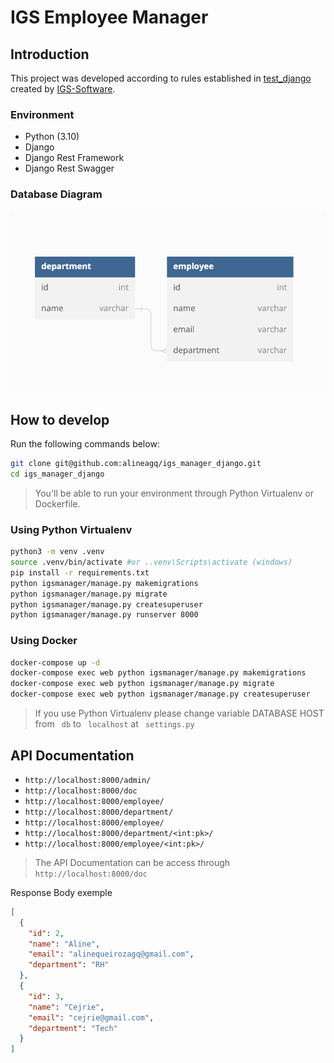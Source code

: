 # IGS Employee Manager

## Introduction

This project was developed according to rules established in [test_django](https://github.com/igs-software/teste_django) created by [IGS-Software](https://www.igs-software.com.br).

### Environment
- Python (3.10)
- Django
- Django Rest Framework
- Django Rest Swagger

### Database Diagram

![Database Diagram](/database.png "Database Diagram")

## How to develop

Run the following commands below:

```sh
git clone git@github.com:alineagq/igs_manager_django.git
cd igs_manager_django
```

> You'll be able to run your environment through Python Virtualenv or Dockerfile.

### Using Python Virtualenv

```sh
python3 -m venv .venv
source .venv/bin/activate #or ..venv\Scripts\activate (windows)
pip install -r requirements.txt
python igsmanager/manage.py makemigrations
python igsmanager/manage.py migrate
python igsmanager/manage.py createsuperuser
python igsmanager/manage.py runserver 8000
```
### Using Docker

```sh
docker-compose up -d
docker-compose exec web python igsmanager/manage.py makemigrations
docker-compose exec web python igsmanager/manage.py migrate
docker-compose exec web python igsmanager/manage.py createsuperuser
```

> If you use Python Virtualenv please change variable DATABASE HOST from ``` db``` to ``` localhost``` at ``` settings.py```

## API Documentation

- ``` http://localhost:8000/admin/ ```
- ``` http://localhost:8000/doc ```
- ``` http://localhost:8000/employee/ ```
- ``` http://localhost:8000/department/ ```
- ``` http://localhost:8000/employee/ ```
- ``` http://localhost:8000/department/<int:pk>/ ```
- ``` http://localhost:8000/employee/<int:pk>/ ```

> The API Documentation can be access through ``` http://localhost:8000/doc ``` 

Response Body exemple 
```json 
[
  {
    "id": 2,
    "name": "Aline",
    "email": "alinequeirozagq@gmail.com",
    "department": "RH"
  },
  {
    "id": 3,
    "name": "Cejrie",
    "email": "cejrie@gmail.com",
    "department": "Tech"
  }
]
```
